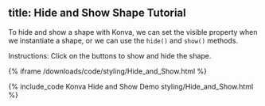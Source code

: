 title: Hide and Show Shape Tutorial
---

To hide and show a shape with Konva, we can set the visible property when we instantiate a shape, or we can use the `hide()` and `show()` methods.

Instructions: Click on the buttons to show and hide the shape.

{% iframe /downloads/code/styling/Hide_and_Show.html %}

{% include_code Konva Hide and Show Demo styling/Hide_and_Show.html %}